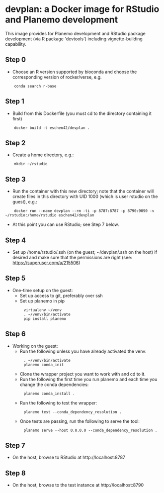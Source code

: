 # devplan: a Docker image for RStudio and Planemo development
This image provides for Planemo development and RStudio package development (via R package 'devtools') including vignette-building capability.
## Step 0
   - Choose an R version supported by bioconda and choose the corresponding version of rocker/verse, e.g.
   ```
       conda search r-base
   ```
## Step 1
   - Build from this Dockerfile (you must cd to the directory containing it first)
   ```
       docker build -t eschen42/devplan .
   ```
## Step 2 
   - Create a home directory, e.g.:
   ```
       mkdir ~/rstudio
   ```
## Step 3
   - Run the container with this new directory; note that the container will create
     files in this directory with UID 1000 (which is user rstudio on the guest), e.g.:
   ```
       docker run --name devplan --rm -ti -p 8787:8787 -p 8790:9090 -v ~/rstudio:/home/rstudio eschen42/devplan
   ```
   - At this point you can use RStudio; see Step 7 below.
## Step 4
   - Set up /home/rstudio/.ssh (on the guest; ~/devplan/.ssh on the host) if desired
     and make sure that the permissions are right (see: https://superuser.com/a/215506)

## Step 5
   - One-time setup on the guest:
       - Set up access to git, preferably over ssh
       - Set up planemo in pip
       ```
            virtualenv ~/venv
            . ~/venv/bin/activate
            pip install planemo
       ```
## Step 6
   - Working on the guest:
       - Run the following unless you have already activated the venv:
       ```
            . ~/venv/bin/activate
            planemo conda_init
       ```
       - Clone the wrapper project you want to work with and cd to it.
       - Run the following the first time you run planemo and each time you change the conda dependencies:
       ```
            planemo conda_install .
       ```
       - Run the following to test the wrapper:
       ```
            planemo test --conda_dependency_resolution .
       ```
       - Once tests are passing, run the following to serve the tool:
       ```
            planemo serve --host 0.0.0.0 --conda_dependency_resolution .
       ```
## Step 7
   - On the host, browse to RStudio at http://localhost:8787
## Step 8
   - On the host, browse to the test instance at http://localhost:8790
